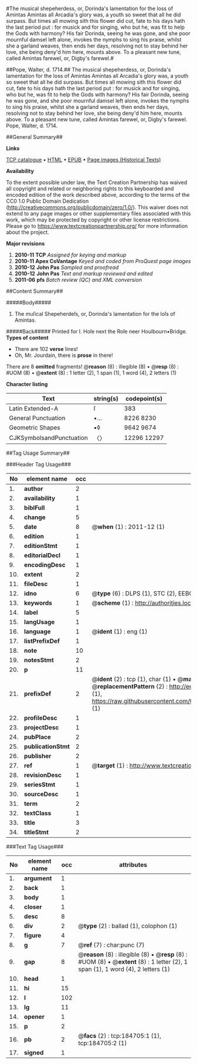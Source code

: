 #The musical shepeherdess, or, Dorinda's lamentation for the loss of Amintas Amintas all Arcadia's glory was, a youth so sweet that all he did surpass.  But times all mowing sith this flower did cut, fate to his days hath the last period put : for musick and for singing, who but he, was fit to help the Gods with harmony?  His fair Dorinda, seeing he was gone, and she poor mournful damsel left alone, invokes the nymphs to sing his praise, whilst she a garland weaves, then ends her days, resolving not to stay behind her love, she being deny'd him here, mounts above.  To a pleasant new tune, called Amintas farewel, or, Digby's farewel.#

##Pope, Walter, d. 1714.##
The musical shepeherdess, or, Dorinda's lamentation for the loss of Amintas Amintas all Arcadia's glory was, a youth so sweet that all he did surpass.  But times all mowing sith this flower did cut, fate to his days hath the last period put : for musick and for singing, who but he, was fit to help the Gods with harmony?  His fair Dorinda, seeing he was gone, and she poor mournful damsel left alone, invokes the nymphs to sing his praise, whilst she a garland weaves, then ends her days, resolving not to stay behind her love, she being deny'd him here, mounts above.  To a pleasant new tune, called Amintas farewel, or, Digby's farewel.
Pope, Walter, d. 1714.

##General Summary##

**Links**

[TCP catalogue](http://www.ota.ox.ac.uk/tcp/)  • 
[HTML](http://tei.it.ox.ac.uk/tcp/Texts-HTML/free/B09/B09753.html)  • 
[EPUB](http://tei.it.ox.ac.uk/tcp/Texts-EPUB/free/B09/B09753.epub) • 
[Page images (Historical Texts)](https://historicaltexts.jisc.ac.uk/eebo-64551567e)

**Availability**

To the extent possible under law, the Text Creation Partnership has waived all copyright and related or neighboring rights to this keyboarded and encoded edition of the work described above, according to the terms of the CC0 1.0 Public Domain Dedication (http://creativecommons.org/publicdomain/zero/1.0/). This waiver does not extend to any page images or other supplementary files associated with this work, which may be protected by copyright or other license restrictions. Please go to https://www.textcreationpartnership.org/ for more information about the project.

**Major revisions**

1. __2010-11__ __TCP__ *Assigned for keying and markup*
1. __2010-11__ __Apex CoVantage__ *Keyed and coded from ProQuest page images*
1. __2010-12__ __John Pas__ *Sampled and proofread*
1. __2010-12__ __John Pas__ *Text and markup reviewed and edited*
1. __2011-06__ __pfs__ *Batch review (QC) and XML conversion*

##Content Summary##

#####Body#####

1. The muſical Shepeherdeſs, or, Dorinda's lamentation for the loſs of Amintas.

#####Back#####
Printed for I. Hoſe next the Roſe neer Houlbourn▪Bridge.
**Types of content**

  * There are 102 **verse** lines!
  * Oh, Mr. Jourdain, there is **prose** in there!

There are 8 **omitted** fragments! 
 @__reason__ (8) : illegible (8)  •  @__resp__ (8) : #UOM (8)  •  @__extent__ (8) : 1 letter (2), 1 span (1), 1 word (4), 2 letters (1)

**Character listing**


|Text|string(s)|codepoint(s)|
|---|---|---|
|Latin Extended-A|ſ|383|
|General Punctuation|•…|8226 8230|
|Geometric Shapes|▪◊|9642 9674|
|CJKSymbolsandPunctuation|〈〉|12296 12297|

##Tag Usage Summary##

###Header Tag Usage###

|No|element name|occ|attributes|
|---|---|---|---|
|1.|__author__|2||
|2.|__availability__|1||
|3.|__biblFull__|1||
|4.|__change__|5||
|5.|__date__|8| @__when__ (1) : 2011-12 (1)|
|6.|__edition__|1||
|7.|__editionStmt__|1||
|8.|__editorialDecl__|1||
|9.|__encodingDesc__|1||
|10.|__extent__|2||
|11.|__fileDesc__|1||
|12.|__idno__|6| @__type__ (6) : DLPS (1), STC (2), EEBO-CITATION (1), OCLC (1), VID (1)|
|13.|__keywords__|1| @__scheme__ (1) : http://authorities.loc.gov/ (1)|
|14.|__label__|5||
|15.|__langUsage__|1||
|16.|__language__|1| @__ident__ (1) : eng (1)|
|17.|__listPrefixDef__|1||
|18.|__note__|10||
|19.|__notesStmt__|2||
|20.|__p__|11||
|21.|__prefixDef__|2| @__ident__ (2) : tcp (1), char (1)  •  @__matchPattern__ (2) : ([0-9\-]+):([0-9IVX]+) (1), (.+) (1)  •  @__replacementPattern__ (2) : http://eebo.chadwyck.com/downloadtiff?vid=$1&page=$2 (1), https://raw.githubusercontent.com/textcreationpartnership/Texts/master/tcpchars.xml#$1 (1)|
|22.|__profileDesc__|1||
|23.|__projectDesc__|1||
|24.|__pubPlace__|2||
|25.|__publicationStmt__|2||
|26.|__publisher__|2||
|27.|__ref__|1| @__target__ (1) : http://www.textcreationpartnership.org/docs/. (1)|
|28.|__revisionDesc__|1||
|29.|__seriesStmt__|1||
|30.|__sourceDesc__|1||
|31.|__term__|2||
|32.|__textClass__|1||
|33.|__title__|3||
|34.|__titleStmt__|2||


###Text Tag Usage###

|No|element name|occ|attributes|
|---|---|---|---|
|1.|__argument__|1||
|2.|__back__|1||
|3.|__body__|1||
|4.|__closer__|1||
|5.|__desc__|8||
|6.|__div__|2| @__type__ (2) : ballad (1), colophon (1)|
|7.|__figure__|4||
|8.|__g__|7| @__ref__ (7) : char:punc (7)|
|9.|__gap__|8| @__reason__ (8) : illegible (8)  •  @__resp__ (8) : #UOM (8)  •  @__extent__ (8) : 1 letter (2), 1 span (1), 1 word (4), 2 letters (1)|
|10.|__head__|1||
|11.|__hi__|15||
|12.|__l__|102||
|13.|__lg__|11||
|14.|__opener__|1||
|15.|__p__|2||
|16.|__pb__|2| @__facs__ (2) : tcp:184705:1 (1), tcp:184705:2 (1)|
|17.|__signed__|1||
